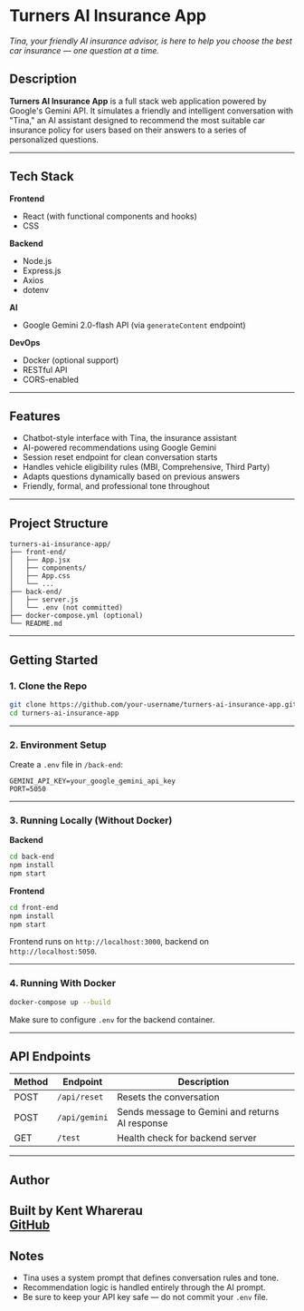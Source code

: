 # Turners AI Insurance App 

_Tina, your friendly AI insurance advisor, is here to help you choose the best car insurance — one question at a time._

## Description

**Turners AI Insurance App** is a full stack web application powered by Google's Gemini API. It simulates a friendly and intelligent conversation with "Tina," an AI assistant designed to recommend the most suitable car insurance policy for users based on their answers to a series of personalized questions.

---

## Tech Stack

**Frontend**  
- React (with functional components and hooks)  
- CSS  

**Backend**  
- Node.js  
- Express.js  
- Axios  
- dotenv  

**AI**  
- Google Gemini 2.0-flash API (via `generateContent` endpoint)

**DevOps**  
- Docker (optional support)  
- RESTful API  
- CORS-enabled

---

## Features

- Chatbot-style interface with Tina, the insurance assistant  
- AI-powered recommendations using Google Gemini  
- Session reset endpoint for clean conversation starts  
- Handles vehicle eligibility rules (MBI, Comprehensive, Third Party)  
- Adapts questions dynamically based on previous answers  
- Friendly, formal, and professional tone throughout

---

## Project Structure

```
turners-ai-insurance-app/
├── front-end/
│   ├── App.jsx
│   ├── components/
│   ├── App.css
│   └── ...
├── back-end/
│   ├── server.js
│   └── .env (not committed)
├── docker-compose.yml (optional)
└── README.md
```

---

## Getting Started

### 1. Clone the Repo

```bash
git clone https://github.com/your-username/turners-ai-insurance-app.git
cd turners-ai-insurance-app
```

---

### 2. Environment Setup

Create a `.env` file in `/back-end`:

```env
GEMINI_API_KEY=your_google_gemini_api_key
PORT=5050
```

---

### 3. Running Locally (Without Docker)

**Backend**

```bash
cd back-end
npm install
npm start
```

**Frontend**

```bash
cd front-end
npm install
npm start
```

Frontend runs on `http://localhost:3000`, backend on `http://localhost:5050`.

---

### 4. Running With Docker

```bash
docker-compose up --build
```

Make sure to configure `.env` for the backend container.

---

## API Endpoints

| Method | Endpoint            | Description                             |
|--------|---------------------|-----------------------------------------|
| POST   | `/api/reset`        | Resets the conversation                |
| POST   | `/api/gemini`       | Sends message to Gemini and returns AI response |
| GET    | `/test`             | Health check for backend server         |

---

## Author

Built by **Kent Wharerau**  
[GitHub](https://github.com/Kent-Wharerau)
---

## Notes

- Tina uses a system prompt that defines conversation rules and tone.
- Recommendation logic is handled entirely through the AI prompt.
- Be sure to keep your API key safe — do not commit your `.env` file.